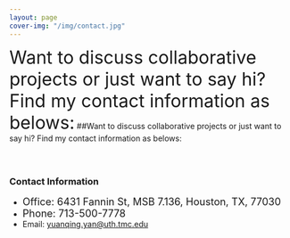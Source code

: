 ```yaml
---
layout: page
cover-img: "/img/contact.jpg"
---
```


<font size="+3">Want to discuss collaborative projects or just want to say hi? Find my contact information as belows:</font>
##Want to discuss collaborative projects or just want to say hi? Find my contact information as belows:
#### <br/>
### Contact Information
* <font size="+1">Office: 6431 Fannin St, MSB 7.136, Houston, TX, 77030</font>
* <font size="+1">Phone: 713-500-7778</font>
* Email: [yuanqing.yan@uth.tmc.edu](mailto:yuanqing.yan@uth.tmc.edu)
